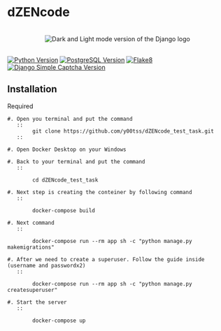 # dZENcode

<br>

<div align="center">
<picture>
  <source media="(prefers-color-scheme: dark)" srcset="./assets/django-logo-negative.svg">
  <img alt="Dark and Light mode version of the Django logo" src="./assets/django-logo-positive.svg">
</picture>
</div>

<br>

[![Python Version](https://img.shields.io/badge/Python-3.9-blue.svg)](https://www.python.org/downloads/release/python-390/)
[![PostgreSQL Version](https://img.shields.io/badge/PostgreSQL-13-green.svg)](https://www.postgresql.org/docs/13/release-13-2.html)
[![Flake8](https://img.shields.io/badge/Flake8-Check%20Code-yellow.svg)](https://flake8.pycqa.org/)
[![Django Simple Captcha Version](https://img.shields.io/badge/Django%20Simple%20Captcha-0.6-orange.svg)](https://django-simple-captcha.readthedocs.io/en/latest/)


   Installation
------------

Required
~~~~~~~~
#. Open you terminal and put the command
   ::
        git clone https://github.com/y00tss/dZENcode_test_task.git
   ::

#. Open Docker Desktop on your Windows

#. Back to your terminal and put the command
   ::

        cd dZENcode_test_task

#. Next step is creating the conteiner by following command
   ::

        docker-compose build

#. Next command
   ::

        docker-compose run --rm app sh -c "python manage.py makemigrations"

#. After we need to create a superuser. Follow the guide inside (username and passwordx2)
   ::

        docker-compose run --rm app sh -c "python manage.py createsuperuser"

#. Start the server
   ::

        docker-compose up

